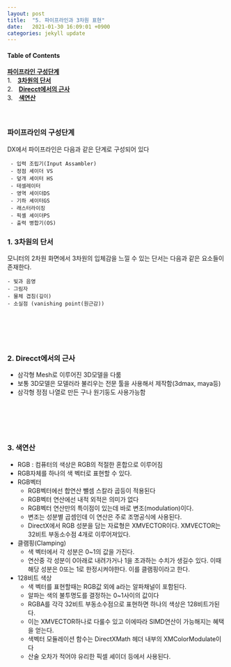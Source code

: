 ```yaml
---
layout: post
title:  "5. 파이프라인과 3차원 표현"
date:   2021-01-30 16:09:01 +0900
categories: jekyll update
---
```

#### Table of Contents
  [**파이프라인 구성단계**](#파이프라인의-구성단계)<br>
  1.　[**3차원의 단서**](#1-3차원의-단서)<br />
  2.　[**Direcct에서의 근사**](#2-direcct에서의-근사)<br />
  3.　[**색연산**](#3-색연산)<br />
<br />
<br />
**<span style="color:red"></span>**

### **파이프라인의 구성단계**
DX에서 파이프라인은 다음과 같은 단계로 구성되어 있다
```
 - 입력 조립기(Input Assambler)
 - 정점 셰이더 VS
 - 덮개 셰이터 HS
 - 테셀레이터
 - 영역 세이더DS
 - 기하 셰이터GS
 - 래스터라이징
 - 픽셸 셰이더PS
 - 출력 병합기(OS)
```


### **1. 3차원의 단서**
모니터의 2차원 화면에서 3차원의 입체감을 느낄 수 있는 단서는 다음과 같은 요소들이 존재한다.
```
- 빛과 음영
- 그림자
- 물체 겹침(깊이)
- 소실점 (vanishing point(원근감))
```
<br />
<br />
<br />
<br />

### **2. Direcct에서의 근사**
- 삼각형 Mesh로 이루어진 3D모델을 다룸
- 보통 3D모델은 모델러라 불리우는 전문 툴을 사용해서 제작함(3dmax, maya등)
- 삼각형 정점 나열로 만든 구나 원기둥도 사용가능함


<br />
<br />
<br />
<br />

### **3. 색연산**

- RGB : 컴퓨터의 색상은 RGB의 적절한 혼합으로 이루어짐
- RGB자체를 하나의 색 벡터로 표현할 수 있다.
- RGB벡터
  - RGB벡터에선 합연산 뺄셈 스칼라 곱등이 적용된다
  - RGB벡터 연산에선 내적 외적은 의미가 없다
  - RGB벡터 연산만의 특이점이 있는데 바로 변조(modulation)이다.
  - 변조는 성분별 곱셈인데 이 연산은 주로 조명공식에 사용된다.
  - DirectX에서 RGB 성분을 담는 자료형은 XMVECTOR이다. XMVECTOR는 32비트 부동소수점 4개로 이루어져있다.
- 클램핑(Clamping)
  - 색 벡터에서 각 성분은 0~1의 값을 가진다.
  - 연산중 각 성분이 0아래로 내려가거나 1을 초과하는 수치가 생길수 있다. 이때 해당 성분은 0또는 1로 한정시켜야한다. 이를 클램핑이라고 한다.
- 128비트 색상
  - 색 벡터를 표현할때는 RGB값 외에 a라는 알파채널이 포함된다. 
  - 알파는 색의 불투명도를 결정하는 0~1사이의 값이다
  - RGBA를 각각 32비트 부동소수점으로 표현하면 하나의 색상은 128비트가된다.
  - 이는 XMVECTOR하나로 다룰수 있고 이에따라 SIMD연산이 가능해지는 혜택을 얻는다.
  - 색벡터 모듈레이션 함수는 DirectXMath 헤더 내부의 XMColorModulate이다
  - 산술 오차가 적어야 유리한 픽셀 셰이더 등에서 사용된다.



<br />
<br />
<br />
<br />
